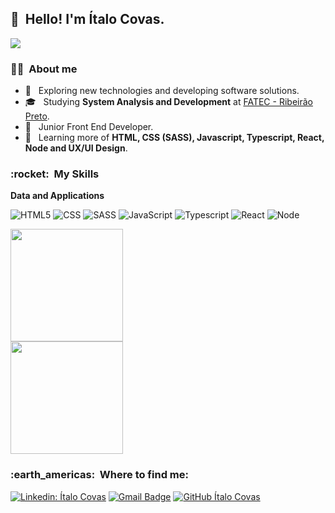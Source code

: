 ## 👋 &nbsp;Hello! I'm Ítalo Covas.
![](https://komarev.com/ghpvc/?username=ItaloCovas&color=006bed)


<h3> 👨‍🦱 &nbsp;About me</h3>

- 🤔 &nbsp; Exploring new technologies and developing software solutions.
- 🎓 &nbsp; Studying  **System Analysis and Development** at <a href="http://fatecrp.edu.br/"> FATEC - Ribeirão Preto</a>.
- 💼 &nbsp; Junior Front End Developer.
- 🌱 &nbsp; Learning more of **HTML, CSS (SASS), Javascript, Typescript, React, Node and UX/UI Design**.

<h3> :rocket: &nbsp;My Skills </h3>

**Data and Applications**
 
  ![HTML5](https://img.shields.io/badge/HTML5-E34F26?style=for-the-badge&logo=html5&logoColor=white)
  ![CSS](https://img.shields.io/badge/CSS3-1572B6?style=for-the-badge&logo=css3&logoColor=white)
  ![SASS](https://img.shields.io/badge/Sass-CC6699?style=for-the-badge&logo=sass&logoColor=white)
  ![JavaScript](https://img.shields.io/badge/JavaScript-323330?style=for-the-badge&logo=javascript&logoColor=F7DF1E)
  ![Typescript](https://img.shields.io/badge/Typescript-323330?style=for-the-badge&logo=typescript&logoColor=F7DF1E)
  ![React](https://img.shields.io/badge/React-20232A?style=for-the-badge&logo=react&logoColor=61DAFB)
  ![Node](https://img.shields.io/badge/Node.js-43853D?style=for-the-badge&logo=node.js&logoColor=white)

  
  
<a href="https://github.com/ItaloCovas">
  <img height="180em" src="https://github-readme-stats-sigma-five.vercel.app/api?username=ItaloCovas&theme=dracula&show_icons=true" /> <br>
  <img height="180em" src="https://github-readme-stats-eight-theta.vercel.app/api/top-langs/?username=ItaloCovas&layout=compact&langs_count=8&theme=dracula"/>
</a>

<h3> :earth_americas: &nbsp;Where to find me:</h3> 

[![Linkedin: Ítalo Covas](https://img.shields.io/badge/-ItaloCovas-blue?style=flat-square&logo=Linkedin&logoColor=white&link=https://www.linkedin.com/in/italo-covas-7889271a5/)](https://www.linkedin.com/in/italo-covas-7889271a5/)
[![Gmail Badge](https://img.shields.io/badge/-italocovas@gmail.com-006bed?style=flat-square&logo=Gmail&logoColor=white&link=mailto:italocovas@gmail.com)](mailto:italocovas@gmail.com)
[![GitHub Ítalo Covas]( https://img.shields.io/github/followers/ItaloCovas?label=follow&style=social)](https://github.com/ItaloCovas)





